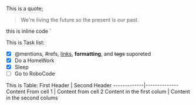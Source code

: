 This is a quote;

> We're living the future so 
> the  present is our past.

this is inline code `<addr>


This is Task list:
-[x] @mentions, #refs, [links](), **formatting**, and <del>tags</del> suporeted 
-[x] Do a HomeWork
-[x] Sleep
-[ ] Go to RoboCode

This is Table:
First Header | Second Header 
-------------|--------------
Content From cell 1 | Content from cell 2
Content in the first colum | Content in the second colums
